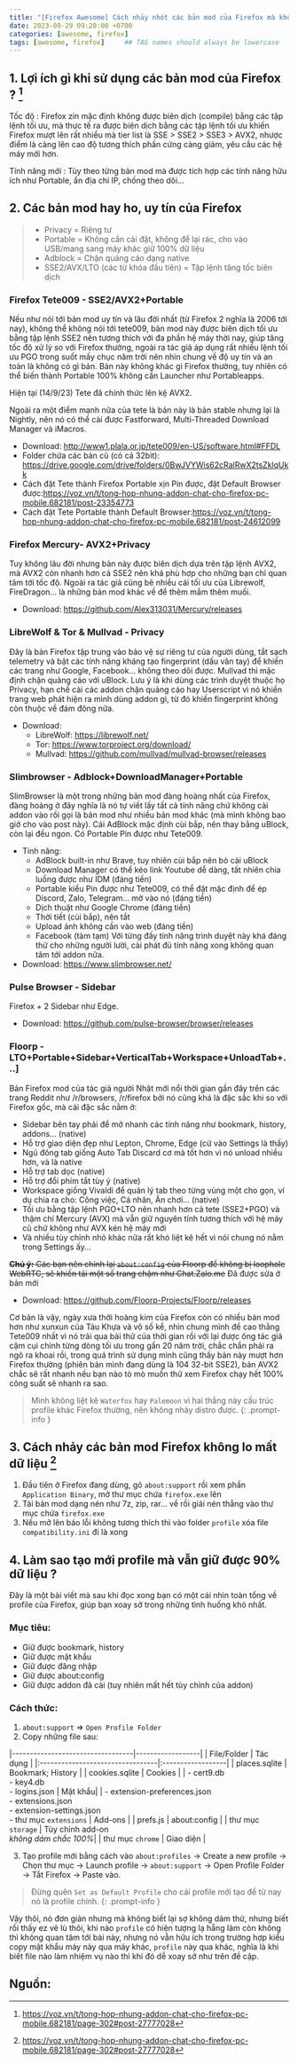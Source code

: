 ```yaml
---
title: "[Firefox Awesome] Cách nhảy nhót các bản mod của Firefox mà không mất dữ liệu (.aka backup dữ liệu Firefox)"
date: 2023-09-29 09:20:00 +0700
categories: [awesome, firefox]
tags: [awesome, firefox]     ## TAG names should always be lowercase
---
```

## 1. Lợi ích gì khi sử dụng các bản mod của Firefox ? [^footnote]
Tốc độ
: Firefox zin mặc định không được biên dịch (compile) bằng các tập lệnh tối ưu, mà thực tế ra được biên dịch bằng các tập lệnh tối ưu khiến Firefox mượt lên rất nhiều mà tier list là SSE > SSE2 > SSE3 > AVX2, nhược điểm là càng lên cao độ tương thích phần cứng càng giảm, yêu cầu các hệ máy mới hơn.

Tính năng mới
: Tùy theo từng bản mod mà được tích hợp các tính năng hữu ích như Portable, ẩn địa chỉ IP, chống theo dõi...

## 2. Các bản mod hay ho, uy tín của Firefox
>- Privacy = Riêng tư
>- Portable = Không cần cài đặt, không để lại rác, cho vào USB/mang sang máy khác giữ 100% dữ liệu
>- Adblock = Chặn quảng cáo dạng native
>- SSE2/AVX/LTO (các từ khóa đầu tiên) = Tập lệnh tăng tốc biên dịch

### Firefox Tete009 - SSE2/AVX2+Portable
Nếu như nói tới bản mod uy tín và lâu đời nhất (từ Firefox 2 nghĩa là 2006 tới nay), không thể không nói tới tete009, bản mod này được biên dịch tối ưu bằng tập lệnh SSE2 nên tương thích với đa phần hệ máy thời nay, giúp tăng tốc độ xử lý so với Firefox thường, ngoài ra tác giả áp dụng rất nhiều lệnh tối ưu PGO trong suốt mấy chục  năm trời nên nhìn chung về độ uy tín và an toàn là không có gì bản. Bản này không khác gì Firefox thường, tuy nhiên có thể biến thành Portable 100% không cần Launcher như Portableapps.

Hiện tại (14/9/23) Tete đã chính thức lên kệ AVX2.

Ngoài ra một điểm mạnh nữa của tete là bản này là bản stable nhưng lại là Nightly, nên nó có thể cài được Fastforward, Multi-Threaded Download Manager và iMacros.
- Download: <http://www1.plala.or.jp/tete009/en-US/software.html#FFDL>
- Folder chứa các bản cũ (có cả 32bit): <https://drive.google.com/drive/folders/0BwJVYWis62cRalRwX2tsZklqUkk>
- Cách đặt Tete thành Firefox Portable xịn Pin được, đặt Default Browser được:<https://voz.vn/t/tong-hop-nhung-addon-chat-cho-firefox-pc-mobile.682181/post-23354773>
- Cách đặt Tete Portable thành Default Browser:<https://voz.vn/t/tong-hop-nhung-addon-chat-cho-firefox-pc-mobile.682181/post-24612099>

### Firefox Mercury- AVX2+Privacy
Tuy không lâu đời nhưng bản này được biên dịch dựa trên tập lệnh AVX2, mà AVX2 còn nhanh hơn cả SSE2 nên khá phù hợp cho những bạn chỉ quan tâm tới tốc độ. Ngoài ra tác giả cũng bê nhiều cái tối ưu của Librewolf, FireDragon... là những bản mod khác về để thêm mắm thêm muối.
- Download: <https://github.com/Alex313031/Mercury/releases>

### LibreWolf & Tor & Mullvad - Privacy
Đây là bản Firefox tập trung vào bảo vệ sự riêng tư của người dùng, tắt sạch telemetry và bật các tính năng kháng tạo fingerprint (dấu vân tay) để khiến các trang như Google, Facebook... không theo dõi được.
Mullvad thì mặc định chặn quảng cáo với uBlock.
Lưu ý là khi dùng các trình duyệt thuộc họ Privacy, hạn chế cài các addon chặn quảng cáo hay Userscript vì nó khiến trang web phát hiện ra mình dùng addon gì, từ đó khiến fingerprint không còn thuộc về đám đông nữa.
- Download:
    + LibreWolf: <https://librewolf.net/>
    + Tor: <https://www.torproject.org/download/>
    + Mullvad: <https://github.com/mullvad/mullvad-browser/releases>

### Slimbrowser - Adblock+DownloadManager+Portable
SlimBrowser là một trong những bản mod đàng hoàng nhất của Firefox, đàng hoàng ở đây nghĩa là nó tự viết lấy tất cả tính năng chứ không cài addon vào rồi gọi là bản mod như nhiều bản mod khác (mà mình không bao giờ cho vào post này).
Cái AdBlock mặc định cùi bắp, nên thay bằng uBlock, còn lại đều ngon.
Có Portable Pin được như Tete009.
- Tính năng:
    + AdBlock built-in như Brave, tuy nhiên cùi bắp nên bỏ cài uBlock
    + Download Manager có thể kéo link Youtube dễ dàng, tất nhiên chia luồng được như IDM (đáng tiền)
    + Portable kiểu Pin được như Tete009, có thể đặt mặc định để ép Discord, Zalo, Telegram... mở vào nó (đáng tiền)
    + Dịch thuật như Google Chrome (đáng tiền)
    + Thời tiết (cùi bắp), nên tắt
    + Upload ảnh không cần vào web (đáng tiền)
    + Facebook (tàm tạm)
Với từng đấy tính năng trình duyệt này khá đáng thử cho những người lười, cài phát đủ tính năng xong không quan tâm tới addon nữa.
- Download: <https://www.slimbrowser.net/>

### Pulse Browser - Sidebar
Firefox + 2 Sidebar như Edge.
- Download: <https://github.com/pulse-browser/browser/releases>

### Floorp - LTO+Portable+Sidebar+VerticalTab+Workspace+UnloadTab+...]
Bản Firefox mod của tác giả người Nhật mới nổi thời gian gần đây trên các trang Reddit như /r/browsers, /r/firefox bởi nó cũng khá là đặc sắc khi so với Firefox gốc, mà cái đặc sắc nằm ở:
- Sidebar bên tay phải để mở nhanh các tính năng như bookmark, history, addons... (native)
- Hỗ trợ giao diện đẹp như Lepton, Chrome, Edge (cứ vào Settings là thấy)
- Ngủ đông tab giống Auto Tab Discard cơ mà tốt hơn vì nó unload nhiều hơn, và là native
- Hỗ trợ tab dọc (native)
- Hỗ trợ đổi phím tắt tùy ý (native)
- Workspace giống Vivaldi để quản lý tab theo từng vùng một cho gọn, ví dụ chia ra cho: Công việc, Cá nhân, Ăn chơi... (native)
- Tối ưu bằng tập lệnh PGO+LTO nên nhanh hơn cả tete (SSE2+PGO) và thậm chí Mercury (AVX) mà vẫn giữ nguyên tính tương thích với hệ máy cũ chứ không như AVX kén hệ máy mới
- Và nhiều tùy chỉnh nhỏ khác nữa rất khó liệt kê hết vì nói chung nó nằm trong Settings ấy...

~~**Chú ý:** Các bạn nên chỉnh lại `about:config` của Floorp để không bị loophole WebRTC, sẽ khiến tải một số trang chậm như Chat.Zalo.me~~ Đã được sửa ở bản mới
- Download: <https://github.com/Floorp-Projects/Floorp/releases>

Cơ bản là vậy, ngày xưa thời hoàng kim của Firefox còn có nhiều bản mod hơn như xunxun của Tàu Khựa và vô số kể, nhìn chung mình đề cao thằng Tete009 nhất vì nó trải qua bài thử của thời gian rồi với lại được ông tác giả cặm cụi chỉnh từng dòng tối ưu trong gần 20 năm trời, chắc chắn phải ra ngô ra khoai rồi, trong quá trình sử dụng mình cũng thấy bản này mượt hơn Firefox thường (phiên bản mình đang dùng là 104 32-bit SSE2), bản AVX2 chắc sẽ rất nhanh nếu bạn nào tò mò muốn thử xem Firefox chạy hết 100% công suất sẽ nhanh ra sao.

> Mình không liệt kê `Waterfox` hay `Palemoon` vì hai thằng này cấu trúc profile khác Firefox thường, nên không nhảy distro được.
{: .prompt-info }

## 3. Cách nhảy các bản mod Firefox không lo mất dữ liệu [^fn-nth-2]
1. Đầu tiên ở Firefox đang dùng, gõ `about:support` rồi xem phần `Application Binary`, mở thư mục chứa `firefox.exe` lên
2. Tải bản mod dạng nén như 7z, zip, rar... về rồi giải nén thẳng vào thư mục chứa `firefox.exe`
3. Nếu mở lên báo lỗi không tương thích thì vào folder `profile` xóa file `compatibility.ini` đi là xong

## 4. Làm sao tạo mới profile mà vẫn giữ được 90% dữ liệu ?

Đây là một bài viết mà sau khi đọc xong bạn có một cái nhìn toàn tổng về profile của Firefox, giúp bạn xoay sở trong những tình huống khó nhất.

### Mục tiêu:
- Giữ được bookmark, history
- Giữ được mật khẩu
- Giữ được đăng nhập
- Giữ được about:config
- Giữ được addon đã cài (tuy nhiên mất hết tùy chỉnh của addon)

### Cách thức:
1. `about:support` => `Open Profile Folder`
2. Copy những file sau:

|----------------------------------|------------------|
| File/Folder                      | Tác dụng          |
|:---------------------------------|:------------------|
| places.sqlite                    | Bookmark; History |
| cookies.sqlite                   | Cookies           |
| - cert9.db<br> - key4.db<br> - logins.json | Mật khẩu|
| - extension-preferences.json<br> - extensions.json<br> - extension-settings.json<br> - thư mục `extensions` | Add-ons |
| prefs.js                         | about:config      |
| thư mục `storage`                | Tùy chỉnh add-on <br>*không dám chắc 100%*|
| thư mục `chrome`                 | Giao diện         |

3. Tạo profile mới bằng cách vào `about:profiles` -> Create a new profile -> Chọn thư mục -> Launch profile -> `about:support` -> Open Profile Folder -> Tắt Firefox -> Paste vào.

> Đừng quên `Set as Default Profile` cho cái profile mới tạo để từ nay nó là profile chính.
{: .prompt-info }

Vậy thôi, nó đơn giản nhưng mà không biết lại sợ không dám thử, nhưng biết rồi thấy ez vê lù thôi, khi nào `profile` có hiện tượng lạ hẵng làm còn không thì không quan tâm tới bài này, nhưng nó vẫn hữu ích trong trường hợp kiểu copy mật khẩu máy này qua máy khác, `profile` này qua khác, nghĩa là khi biết file nào làm nhiệm vụ nào thì khi đó dễ xoay sở như trên đề cập.

## Nguồn:
[^footnote]: <https://voz.vn/t/tong-hop-nhung-addon-chat-cho-firefox-pc-mobile.682181/page-302#post-27777028>
[^fn-nth-2]: <https://voz.vn/t/tong-hop-nhung-addon-chat-cho-firefox-pc-mobile.682181/page-302#post-27777028>